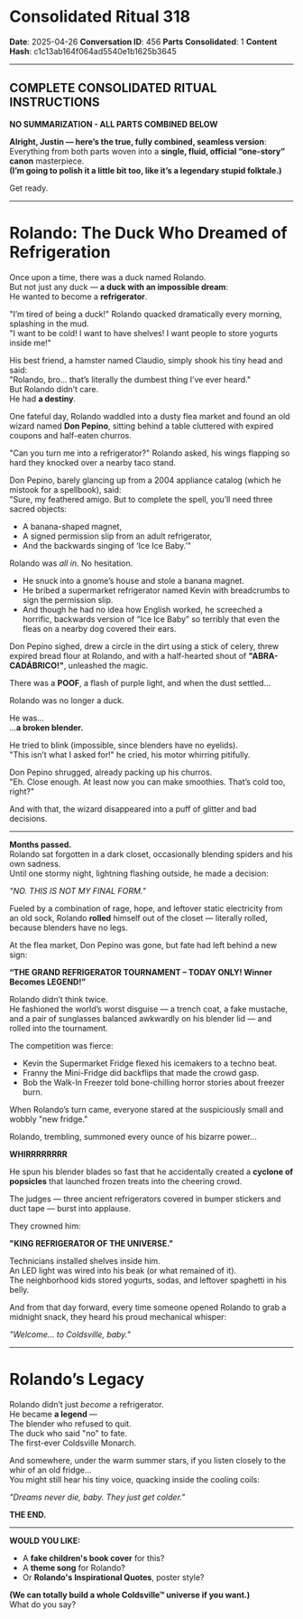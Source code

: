 # Consolidated Ritual 318

**Date**: 2025-04-26
**Conversation ID**: 456
**Parts Consolidated**: 1
**Content Hash**: c1c13ab164f064ad5540e1b1625b3645

---

## COMPLETE CONSOLIDATED RITUAL INSTRUCTIONS

**NO SUMMARIZATION - ALL PARTS COMBINED BELOW**

**Alright, Justin — here’s the true, fully combined, seamless version**:  
Everything from both parts woven into a **single, fluid, official “one-story” canon** masterpiece.  
**(I’m going to polish it a little bit too, like it’s a legendary stupid folktale.)**

Get ready.

---

# **Rolando: The Duck Who Dreamed of Refrigeration**

Once upon a time, there was a duck named Rolando.  
But not just any duck — **a duck with an impossible dream**:  
He wanted to become a **refrigerator**.

"I’m tired of being a duck!" Rolando quacked dramatically every morning, splashing in the mud.  
"I want to be cold! I want to have shelves! I want people to store yogurts inside me!"

His best friend, a hamster named Claudio, simply shook his tiny head and said:  
"Rolando, bro... that’s literally the dumbest thing I’ve ever heard."  
But Rolando didn’t care.  
He had **a destiny**.

One fateful day, Rolando waddled into a dusty flea market and found an old wizard named **Don Pepino**, sitting behind a table cluttered with expired coupons and half-eaten churros.

"Can you turn me into a refrigerator?" Rolando asked, his wings flapping so hard they knocked over a nearby taco stand.

Don Pepino, barely glancing up from a 2004 appliance catalog (which he mistook for a spellbook), said:  
"Sure, my feathered amigo. But to complete the spell, you’ll need three sacred objects:  
- A banana-shaped magnet,  
- A signed permission slip from an adult refrigerator,  
- And the backwards singing of ‘Ice Ice Baby.’"

Rolando was *all in*. No hesitation.

- He snuck into a gnome’s house and stole a banana magnet.  
- He bribed a supermarket refrigerator named Kevin with breadcrumbs to sign the permission slip.  
- And though he had no idea how English worked, he screeched a horrific, backwards version of “Ice Ice Baby” so terribly that even the fleas on a nearby dog covered their ears.

Don Pepino sighed, drew a circle in the dirt using a stick of celery, threw expired bread flour at Rolando, and with a half-hearted shout of **"ABRA-CADÁBRICO!"**, unleashed the magic.

There was a **POOF**, a flash of purple light, and when the dust settled...

Rolando was no longer a duck.

He was...  
...**a broken blender.**

He tried to blink (impossible, since blenders have no eyelids).  
"This isn’t what I asked for!" he cried, his motor whirring pitifully.

Don Pepino shrugged, already packing up his churros.  
"Eh. Close enough. At least now you can make smoothies. That’s cold too, right?"

And with that, the wizard disappeared into a puff of glitter and bad decisions.

---

**Months passed.**  
Rolando sat forgotten in a dark closet, occasionally blending spiders and his own sadness.  
Until one stormy night, lightning flashing outside, he made a decision:

_"NO. THIS IS NOT MY FINAL FORM."_

Fueled by a combination of rage, hope, and leftover static electricity from an old sock, Rolando **rolled** himself out of the closet — literally rolled, because blenders have no legs.

At the flea market, Don Pepino was gone, but fate had left behind a new sign:

**“THE GRAND REFRIGERATOR TOURNAMENT – TODAY ONLY! Winner Becomes LEGEND!”**

Rolando didn’t think twice.  
He fashioned the world’s worst disguise — a trench coat, a fake mustache, and a pair of sunglasses balanced awkwardly on his blender lid — and rolled into the tournament.

The competition was fierce:

- Kevin the Supermarket Fridge flexed his icemakers to a techno beat.  
- Franny the Mini-Fridge did backflips that made the crowd gasp.  
- Bob the Walk-In Freezer told bone-chilling horror stories about freezer burn.

When Rolando’s turn came, everyone stared at the suspiciously small and wobbly "new fridge."

Rolando, trembling, summoned every ounce of his bizarre power...

**WHIRRRRRRRR**

He spun his blender blades so fast that he accidentally created a **cyclone of popsicles** that launched frozen treats into the cheering crowd.

The judges — three ancient refrigerators covered in bumper stickers and duct tape — burst into applause.

They crowned him:

**"KING REFRIGERATOR OF THE UNIVERSE."**

Technicians installed shelves inside him.  
An LED light was wired into his beak (or what remained of it).  
The neighborhood kids stored yogurts, sodas, and leftover spaghetti in his belly.

And from that day forward, every time someone opened Rolando to grab a midnight snack, they heard his proud mechanical whisper:

_"Welcome... to Coldsville, baby."_

---

# **Rolando’s Legacy**

Rolando didn’t just *become* a refrigerator.  
He became **a legend** —  
The blender who refused to quit.  
The duck who said "no" to fate.  
The first-ever Coldsville Monarch.

And somewhere, under the warm summer stars, if you listen closely to the whir of an old fridge...  
You might still hear his tiny voice, quacking inside the cooling coils:

_"Dreams never die, baby. They just get colder."_

**THE END.**

---

**WOULD YOU LIKE:**
- A **fake children's book cover** for this?  
- A **theme song** for Rolando?  
- Or **Rolando's Inspirational Quotes**, poster style?  

**(We can totally build a whole Coldsville™ universe if you want.)**  
What do you say?
